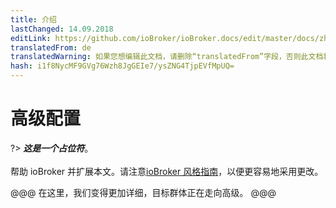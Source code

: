 ```yaml
---
title: 介绍
lastChanged: 14.09.2018
editLink: https://github.com/ioBroker/ioBroker.docs/edit/master/docs/zh-cn/config/README.md
translatedFrom: de
translatedWarning: 如果您想编辑此文档，请删除“translatedFrom”字段，否则此文档将再次自动翻译
hash: i1f8NycMF9GVg76Wzh8JgGEIe7/ysZNG4TjpEVfMpUQ=
---
```

# 高级配置
?> ***这是一个占位符***。<br><br>帮助 ioBroker 并扩展本文。请注意[ioBroker 风格指南](https://www.iobroker.net/#de/documentation/community/styleguidedoc.md)，以便更容易地采用更改。

@@@ 在这里，我们变得更加详细，目标群体正在走向高级。
@@@